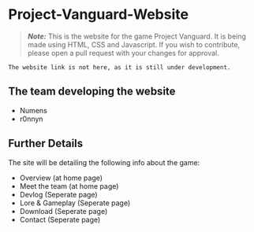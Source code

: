 # Project-Vanguard-Website
> **_Note:_** This is the website for the game Project Vanguard. It is being made using HTML, CSS and Javascript. 
If you wish to contribute, please open a pull request with your changes for approval. 
```
The website link is not here, as it is still under development. 
```

## The team developing the website
<ul>
  <li> Numens </li>
  <li> r0nnyn </li>
</ul>

## Further Details

The site will be detailing the following info about the game: 

<ul>
  <li> Overview (at home page) </li>
  <li> Meet the team (at home page) </li>
  <li> Devlog (Seperate page) </li>
  <li> Lore & Gameplay (Seperate page) </li>
  <li> Download (Seperate page)  </li>
  <li> Contact (Seperate page) </li>
</ul>

